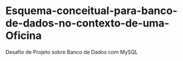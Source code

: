# Esquema-conceitual-para-banco-de-dados-no-contexto-de-uma-Oficina
Desafio de Projeto sobre Banco de Dados com MySQL
